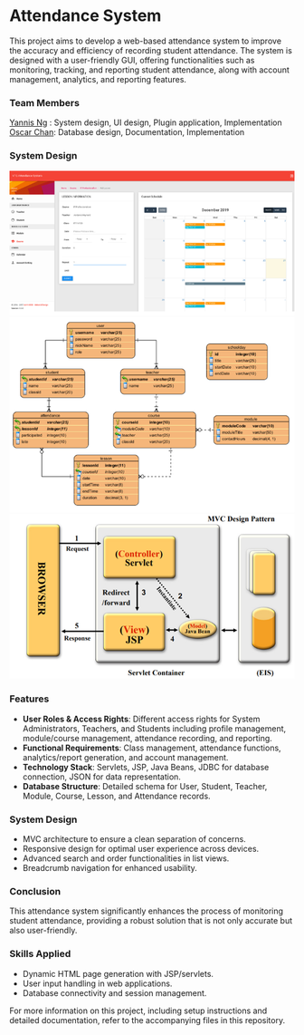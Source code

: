 # Attendance System 

This project aims to develop a web-based attendance system to improve the accuracy and efficiency of recording student attendance. The system is designed with a user-friendly GUI, offering functionalities such as monitoring, tracking, and reporting student attendance, along with account management, analytics, and reporting features.

### Team Members
[Yannis Ng](URL) : System design, UI design, Plugin application, Implementation
[Oscar Chan](URL): Database design, Documentation, Implementation


### System Design 
![Example Image](https://github.com/oscarNCC/AttendanceSystem-JavaEE/blob/master/Screenshot%202024-02-18%20233317.png)
![Example Image](https://github.com/oscarNCC/AttendanceSystem-JavaEE/blob/master/Screenshot%202024-02-18%20233256.png)
![Example Image](https://github.com/oscarNCC/AttendanceSystem-JavaEE/blob/master/Screenshot%202024-02-18%20233244.png)


### Features
- **User Roles & Access Rights**: Different access rights for System Administrators, Teachers, and Students including profile management, module/course management, attendance recording, and reporting.
- **Functional Requirements**: Class management, attendance functions, analytics/report generation, and account management.
- **Technology Stack**: Servlets, JSP, Java Beans, JDBC for database connection, JSON for data representation.
- **Database Structure**: Detailed schema for User, Student, Teacher, Module, Course, Lesson, and Attendance records.

### System Design
- MVC architecture to ensure a clean separation of concerns.
- Responsive design for optimal user experience across devices.
- Advanced search and order functionalities in list views.
- Breadcrumb navigation for enhanced usability.

### Conclusion
This attendance system significantly enhances the process of monitoring student attendance, providing a robust solution that is not only accurate but also user-friendly.

### Skills Applied
- Dynamic HTML page generation with JSP/servlets.
- User input handling in web applications.
- Database connectivity and session management.

For more information on this project, including setup instructions and detailed documentation, refer to the accompanying files in this repository.
